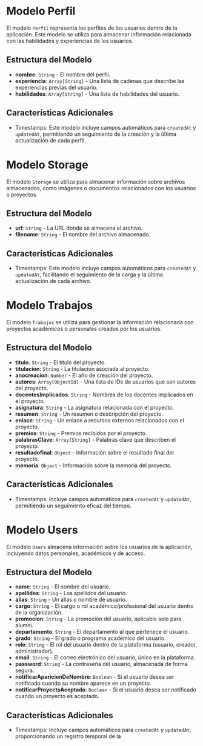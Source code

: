 # Modelo Perfil

El modelo `Perfil` representa los perfiles de los usuarios dentro de la aplicación. Este modelo se utiliza para almacenar información relacionada con las habilidades y experiencias de los usuarios.

## Estructura del Modelo

- **nombre**: `String` - El nombre del perfil.
- **experiencia**: `Array[String]` - Una lista de cadenas que describe las experiencias previas del usuario.
- **habilidades**: `Array[String]` - Una lista de habilidades del usuario.

## Características Adicionales

- Timestamps: Este modelo incluye campos automáticos para `createdAt` y `updatedAt`, permitiendo un seguimiento de la creación y la última actualización de cada perfil.



# Modelo Storage

El modelo `Storage` se utiliza para almacenar información sobre archivos almacenados, como imágenes o documentos relacionados con los usuarios o proyectos.

## Estructura del Modelo

- **url**: `String` - La URL donde se almacena el archivo.
- **filename**: `String` - El nombre del archivo almacenado.

## Características Adicionales

- Timestamps: Este modelo incluye campos automáticos para `createdAt` y `updatedAt`, facilitando el seguimiento de la carga y la última actualización de cada archivo.



# Modelo Trabajos

El modelo `Trabajos` se utiliza para gestionar la información relacionada con proyectos académicos o personales creados por los usuarios.

## Estructura del Modelo

- **titulo**: `String` - El título del proyecto.
- **titulacion**: `String` - La titulación asociada al proyecto.
- **anocreacion**: `Number` - El año de creación del proyecto.
- **autores**: `Array[ObjectId]` - Una lista de IDs de usuarios que son autores del proyecto.
- **docentesImplicados**: `String` - Nombres de los docentes implicados en el proyecto.
- **asignatura**: `String` - La asignatura relacionada con el proyecto.
- **resumen**: `String` - Un resumen o descripción del proyecto.
- **enlace**: `String` - Un enlace a recursos externos relacionados con el proyecto.
- **premios**: `String` - Premios recibidos por el proyecto.
- **palabrasClave**: `Array[String]` - Palabras clave que describen el proyecto.
- **resultadofinal**: `Object` - Información sobre el resultado final del proyecto.
- **memoria**: `Object` - Información sobre la memoria del proyecto.

## Características Adicionales

- Timestamps: Incluye campos automáticos para `createdAt` y `updatedAt`, permitiendo un seguimiento eficaz del tiempo.



# Modelo Users

El modelo `Users` almacena información sobre los usuarios de la aplicación, incluyendo datos personales, académicos y de acceso.

## Estructura del Modelo

- **name**: `String` - El nombre del usuario.
- **apellidos**: `String` - Los apellidos del usuario.
- **alias**: `String` - Un alias o nombre de usuario.
- **cargo**: `String` - El cargo o rol académico/profesional del usuario dentro de la organización.
- **promocion**: `String` - La promoción del usuario, aplicable solo para alumni.
- **departamento**: `String` - El departamento al que pertenece el usuario.
- **grado**: `String` - El grado o programa académico del usuario.
- **role**: `String` - El rol del usuario dentro de la plataforma (usuario, creador, administrador).
- **email**: `String` - El correo electrónico del usuario, único en la plataforma.
- **password**: `String` - La contraseña del usuario, almacenada de forma segura.
- **notificarAparicionDeNombre**: `Boolean` - Si el usuario desea ser notificado cuando su nombre aparece en un proyecto.
- **notificarProyectoAceptado**: `Boolean` - Si el usuario desea ser notificado cuando un proyecto es aceptado.

## Características Adicionales

- Timestamps: Incluye campos automáticos para `createdAt` y `updatedAt`, proporcionando un registro temporal de la
